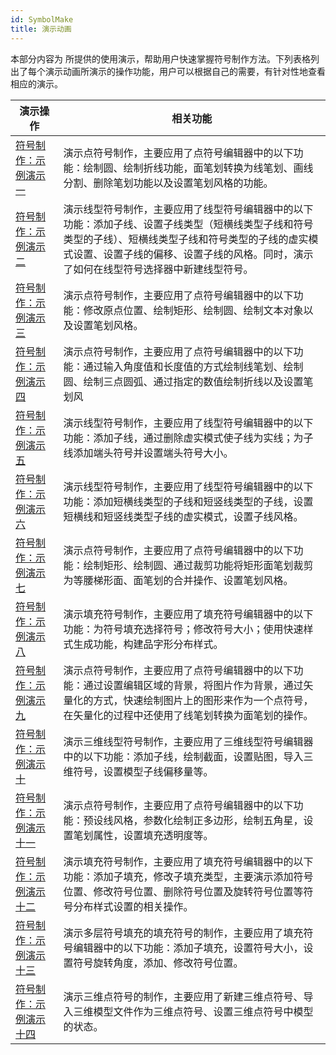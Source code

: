 ```yaml
---
id: SymbolMake
title: 演示动画
---
```

本部分内容为
所提供的使用演示，帮助用户快速掌握符号制作方法。下列表格列出了每个演示动画所演示的操作功能，用户可以根据自己的需要，有针对性地查看相应的演示。

演示操作 | 相关功能  
---|---  
[符号制作：示例演示一](SymbolMake1.html) |演示点符号制作，主要应用了点符号编辑器中的以下功能：绘制圆、绘制折线功能，面笔划转换为线笔划、画线分割、删除笔划功能以及设置笔划风格的功能。  
[符号制作：示例演示二](SymbolMake2.html) |演示线型符号制作，主要应用了线型符号编辑器中的以下功能：添加子线、设置子线类型（短横线类型子线和符号类型的子线）、短横线类型子线和符号类型的子线的虚实模式设置、设置子线的偏移、设置子线的风格。同时，演示了如何在线型符号选择器中新建线型符号。  
[符号制作：示例演示三](SymbolMake3.html) |演示点符号制作，主要应用了点符号编辑器中的以下功能：修改原点位置、绘制矩形、绘制圆、绘制文本对象以及设置笔划风格。  
[符号制作：示例演示四](SymbolMake4.html) |演示点符号制作，主要应用了点符号编辑器中的以下功能：通过输入角度值和长度值的方式绘制线笔划、绘制圆、绘制三点圆弧、通过指定的数值绘制折线以及设置笔划风  
[符号制作：示例演示五](SymbolMake5.html) |演示线型符号制作，主要应用了线型符号编辑器中的以下功能：添加子线，通过删除虚实模式使子线为实线；为子线添加端头符号并设置端头符号大小。  
[符号制作：示例演示六](SymbolMake6.html) |演示线型符号制作，主要应用了线型符号编辑器中的以下功能：添加短横线类型的子线和短竖线类型的子线，设置短横线和短竖线类型子线的虚实模式，设置子线风格。  
[符号制作：示例演示七](SymbolMake7.html) |演示点符号制作，主要应用了点符号编辑器中的以下功能：绘制矩形、绘制圆、通过裁剪功能将矩形面笔划裁剪为等腰梯形面、面笔划的合并操作、设置笔划风格。  
[符号制作：示例演示八](SymbolMake8.html) |演示填充符号制作，主要应用了填充符号编辑器中的以下功能：为符号填充选择符号；修改符号大小；使用快速样式生成功能，构建品字形分布样式。  
[符号制作：示例演示九](SymbolMake9.html) |演示点符号制作，主要应用了点符号编辑器中的以下功能：通过设置编辑区域的背景，将图片作为背景，通过矢量化的方式，快速绘制图片上的图形来作为一个点符号，在矢量化的过程中还使用了线笔划转换为面笔划的操作。  
[符号制作：示例演示十](SymbolMake10.html) |演示三维线型符号制作，主要应用了三维线型符号编辑器中的以下功能：添加子线，绘制截面，设置贴图，导入三维符号，设置模型子线偏移量等。  
[符号制作：示例演示十一](SymbolMake11.html) |演示点符号制作，主要应用了点符号编辑器中的以下功能：预设线风格，参数化绘制正多边形，绘制五角星，设置笔划属性，设置填充透明度等。  
[符号制作：示例演示十二](SymbolMake12.html) |演示填充符号制作，主要应用了填充符号编辑器中的以下功能：添加子填充，修改子填充类型，主要演示添加符号位置、修改符号位置、删除符号位置及旋转符号位置等符号分布样式设置的相关操作。  
[符号制作：示例演示十三](SymbolMake13.html) |演示多层符号填充的填充符号的制作，主要应用了填充符号编辑器中的以下功能：添加子填充，设置符号大小，设置符号旋转角度，添加、修改符号位置。  
[符号制作：示例演示十四](SymbolMake14.html) |演示三维点符号的制作，主要应用了新建三维点符号、导入三维模型文件作为三维点符号、设置三维点符号中模型的状态。  
  
